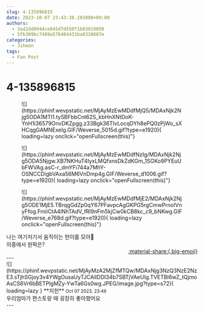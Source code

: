 ```yaml
---
slug: 4-135896815
date: 2023-10-07 23:43:38.191000+09:00
authors:
  - 3ad2dd0944ce045d7d550f1b83919050
  - 5fb309bc7489a576484431ba8338807e
categories:
  - Jiheon
tags:
  - Fan Post
---
```


# 4-135896815

<div class="post-container" markdown="1">
<div class="content-container md-sidebar__scrollwrap" markdown="1">


<figure markdown="1">
![](https://phinf.wevpstatic.net/MjAyMzEwMDdfMjQ5/MDAxNjk2Njg5ODA1MTI1.tySBFbbCnt62S_kbHnXNtDoK-YnH1i36579OnvDKZpgg.z33Bgk36TIvLocqDYh8ePQ0zPjWo_sXHCqgGAMNExeIg.GIF/Weverse_5015d.gif?type=e1920){ loading=lazy onclick="openFullscreen(this)"}
</figure>

<figure markdown="1">
![](https://phinf.wevpstatic.net/MjAyMzEwMDdfNzIg/MDAxNjk2Njg5ODA5Njgw.XB7NKHuT4IyxLMQfxnsDkZdKGm_1SGKo9PYEuUbFWVAg.asC-r_dmYFi744a7MhY-OSNCCDigbVAxa56M6VnDmp4g.GIF/Weverse_d1006.gif?type=e1920){ loading=lazy onclick="openFullscreen(this)"}
</figure>

<figure markdown="1">
![](https://phinf.wevpstatic.net/MjAyMzEwMDdfMjE2/MDAxNjk2Njg5ODE1MjE5.TBrqgGdZp0qY67PFavpcAgGKPG5rgCmwPrnoIVnyFfog.FmiiCtA4lNhTAdV_fRl9nFm5kjCw0kCB8kc_c9_bNKwg.GIF/Weverse_e768d.gif?type=e1920){ loading=lazy onclick="openFullscreen(this)"}
</figure>
나는 여기저기서 움직이는 헌이를 모아💙<br>이중에서 원픽은?

</div>
</div>

<div style="text-align: right;" markdown="1">
<a href="https://weverse.io/fromis9/fanpost/4-135896815" style="text-align: right;">:material-share:{.big-emoji}</a>
</div>
---

<div class="comments-container md-sidebar__scrollwrap" markdown="1">
<div class="comment" markdown="1">
<div class='id-container' markdown="1">
![](https://phinf.wevpstatic.net/MjAyMzA2MjZfMTQw/MDAxNjg3NzQ3NzE2NzE3.sTjhSGjoy3v4YWgOusaUyTJCAiIDDI34b7SBTjVAeUIg.TVETBI6wZ_tQjmoAsCS6Vr6bBETPlgMZy-YwTa6Gs0wg.JPEG/image.jpg?type=s72){ loading=lazy }
**<span class="artist">지헌</span>** <small>Oct 07 2023, 23:49</small><br>
</div>
<div class='comment-body' markdown="1">
우리엄마가 편스토랑 때 굉장히 좋아했어요
</div>
</div>
</div>
---
